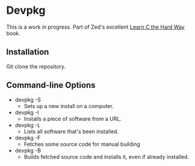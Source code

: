 # Devpkg
This is a work in progress. Part of Zed's excellent [Learn C the Hard Way](http://c.learncodethehardway.org/book/ex26.html) book.

## Installation
Git clone the repository.

## Command-line Options
- devpkg -S
  - Sets up a new install on a computer.
- devpkg -I
  - Installs a piece of software from a URL.
- devpkg -L
  - Lists all software that's been installed.
- devpkg -F
  - Fetches some source code for manual building
- devpkg -B
  - Builds fetched source code and installs it, even if already installed.
